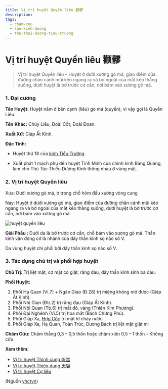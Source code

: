 ```yaml
---
title: Vị trí huyệt Quyền liêu 颧髎
description: 
tags:
  - cham-cuu
  - sau-kinh-duong
  - thu-thai-duong-tieu-truong
---
```


# Vị trí huyệt Quyền liêu 颧髎 

> Vị trí huyệt Quyền liêu – Huyệt ở dưới xương gò má, giao điểm của đường chân cánh mũi kéo ngang ra và bờ ngoài của mắt kéo thẳng xuống, dưới huyệt là bờ trước cơ cắn, nơi bám vào xương gò má.

### 1. Đại cương

**Tên Huyệt:** Huyệt nằm ở bên cạnh (liêu) gò má (quyền), vì vậy gọi là Quyền Liêu.

**Tên** **Khác:** Chùy Liêu, Đoài Cốt, Đoài Đoan.

**Xuất Xứ:** Giáp Ất Kinh.

**Đặc Tính:**

+ Huyệt thứ 18 của [kinh Tiểu Trường](/yhctvn/kinh-thu-thai-duong-tieu-truong/).

+ Xuất phát 1 mạch phụ đến huyệt Tình Minh của chính kinh Bàng Quang, làm cho Thủ Túc Thiếu Dương Kinh thông nhau ở vùng mặt.

### 2. Vị trí huyệt Quyền liêu

Xưa: Dưới xương gò má, ở trong chỗ hõm đầu xương vòng cung

Nay: Huyệt ở dưới xương gò má, giao điểm của đường chân cánh mũi kéo ngang ra và bờ ngoài của mắt kéo thẳng xuống, dưới huyệt là bờ trước cơ cắn, nơi bám vào xương gò má.

![huyệt quyền liêu](/imgs/yhctvn/huyet-quyen-lieu-300x169.jpg)

**Giải Phẫu :** Dưới da là bờ trước cơ cắn, chỗ bám vào xương gò má. Thần kinh vận động cơ là nhánh của dây thần kinh sọ não số V.

Da vùng huyệt chi phối bởi dây thần kinh sọ não số V.

### 3. Tác dụng chủ trị và phối hợp huyệt

**Chủ Trị:** Trị liệt mặt, cơ mặt co giật, răng đau, dây thần kinh sinh ba đau.

**Phối Huyệt:**

1. Phối Hạ Quan (Vi.7) + Ngân Giao (Đ.28) trị miệng không mở được (Giáp Ất Kinh).
2. Phối Nhị Gian (Đtr.2) trị răng đau (Giáp Ất Kinh).
3. Phối Nội Quan (Tb.6) trị mắt đỏ, vàng (Thiên Kim Phương).
4. Phối Đại Nghênh (Vi.5) trị hoa mắt (Bách Chứng Phú).
5. Phối Giáp Xa, [Hợp Cốc](/yhctvn/huyet-hop-coc-%e5%90%88-%e8%b0%b7/) trị mặt lở chảy nước
6. Phối Giáp Xa, Hạ Quan, Toản Trúc, Dương Bạch trị liệt mặt giật mi

**Châm Cứu:** Châm thẳng 0,3 – 0,5 thốn hoặc châm xiên 0,5 – 1 thốn – Không cứu.

**Xem thêm:**

* [Vị trí huyệt Thính cung 听宫](/yhctvn/vi-tri-huyet-thinh-cung-%e5%90%ac%e5%ae%ab/)
* [Vị trí huyệt Thiên dung 天容](/yhctvn/vi-tri-huyet-thien-dung/)
* [Vị trí huyệt Cự liêu](/yhctvn/vi-tri-huyet-cu-lieu-%e5%b7%a8%e9%ab%8e/)

(Nguồn <a href="https://yhctvn.com/vi-tri-huyet-quyen-lieu-颧髎/" target="_blank">yhctvn</a>)

